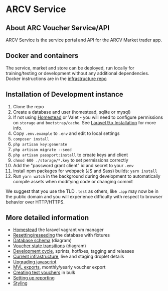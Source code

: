 # ARCV Service

## About ARC Voucher Service/API
ARCV Service is the service portal and API for the ARCV Market trader app.

## Docker and containers

The service, market and store can be deployed, run locally for training/testing or development without any additional dependencies. Docker instructions are in the [infrastructure repo](https://github.com/neontribe/ARCVInfra/tree/main/docker/README.md) 

## Installation of Development instance

1. Clone the repo
2. Create a database and user (homestead, sqlite or mysql)
3. If not using [Homestead](https://laravel.com/docs/9.x/homestead) or Valet - you will need to configure permissions on `storage` and `bootstrap/cache`. See [Laravel 9.x Installation](https://laravel.com/docs/9.x) for more info.
4. Copy `.env.example` to `.env` and edit to local settings
5. `composer install`
6. `php artisan key:generate`
7. `php artisan migrate --seed`
8. `php artisan passport:install` to create keys and client
9. `chmod 600 ./storage/*.key` to set permissions correctly
10. Add the "password grant client" id and secret to your `.env`
11. Install npm packages for webpack (JS and Sass) builds: `yarn install`
12. Run `yarn watch` in the background during development to automatically compile assets when modifying code or changing commit

We suggest that you use the TLD `.test` as others, like `.app` may now be in the public domain and you will experience difficulty with respect to browser behavior over HTTP/HTTPS.

## More detailed information

 * [Homestead](HOMESTEAD.md) the laravel vagrant vm manager
 * [Resetting/reseeding](DATA_RESET.md) the database with fixtures
 * [Database schema](DATABASE_SCHEMA.md) (diagram)
 * [Voucher state transitions](VOUCHER_STATE_TRANSITIONS.md) (diagram)
 * [Development cycle](DEVELOPMENT_CYCLE.md), sprints, hotfixes, tagging and releases
 * [Current infrastructure](DEPLOYMENT.md), live and staging droplet details
 * [Upgrading javascript](JS_UPGRADE.md)
 * [MVL exports](MVL-EXPORT.md), monthly/yearly voucher export
 * [Creating test vouchers](TEST_VOUCHERS.md) in bulk
 * [Setting up reporting](REPORTING.md)
 * [Styling](STYLING.md)
